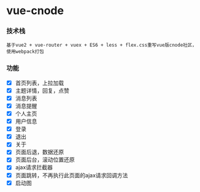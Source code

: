 # vue-cnode

### 技术栈
```
基于vue2 + vue-router + vuex + ES6 + less + flex.css重写vue版cnode社区，使用webpack打包
```

### 功能
- [x] 首页列表，上拉加载
- [x] 主题详情，回复，点赞
- [x] 消息列表
- [x] 消息提醒
- [x] 个人主页
- [x] 用户信息
- [x] 登录
- [x] 退出
- [x] 关于
- [x] 页面后退，数据还原
- [x] 页面后台，滚动位置还原
- [x] ajax请求拦截器
- [x] 页面跳转，不再执行此页面的ajax请求回调方法
- [x] 启动图
